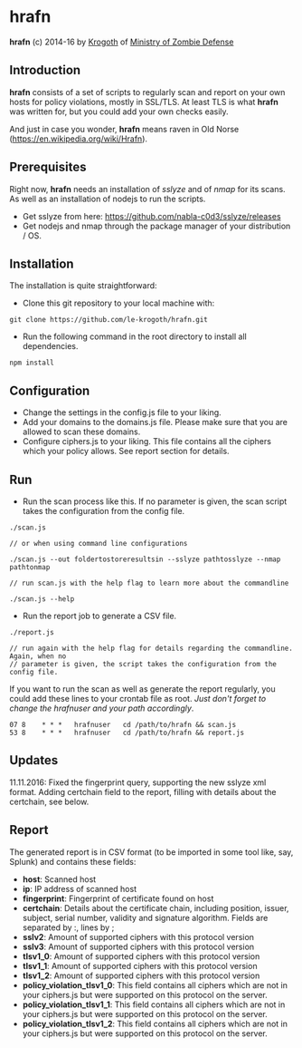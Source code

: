 hrafn
=====

**hrafn** (c) 2014-16 by [Krogoth](https://twitter.com/le_krogoth) of [Ministry of Zombie Defense](http://www.mzd.org.uk/)

## Introduction ##

**hrafn** consists of a set of scripts to regularly scan and report on your own hosts for policy violations, mostly in SSL/TLS.
At least TLS is what **hrafn** was written for, but you could add your own checks easily.

And just in case you wonder, **hrafn** means raven in Old Norse (https://en.wikipedia.org/wiki/Hrafn).


## Prerequisites ##

Right now, **hrafn** needs an installation of *sslyze* and of *nmap* for its scans. As well as an installation of nodejs to run the scripts.

* Get sslyze from here: https://github.com/nabla-c0d3/sslyze/releases
* Get nodejs and nmap through the package manager of your distribution / OS.


## Installation ##

The installation is quite straightforward:

* Clone this git repository to your local machine with:

```
git clone https://github.com/le-krogoth/hrafn.git
```

* Run the following command in the root directory to install all dependencies.

```
npm install
```

## Configuration ##

* Change the settings in the config.js file to your liking.
* Add your domains to the domains.js file. Please make sure that you are allowed to scan these domains.
* Configure ciphers.js to your liking. This file contains all the ciphers which your policy allows. See report section for details.

## Run ##

* Run the scan process like this. If no parameter is given, the scan script takes the configuration from the config file.

```
./scan.js

// or when using command line configurations

./scan.js --out foldertostoreresultsin --sslyze pathtosslyze --nmap pathtonmap

// run scan.js with the help flag to learn more about the commandline

./scan.js --help
```
* Run the report job to generate a CSV file.

```
./report.js

// run again with the help flag for details regarding the commandline. Again, when no
// parameter is given, the script takes the configuration from the config file.
```

If you want to run the scan as well as generate the report regularly, you could add these lines to your crontab file
as root. *Just don't forget to change the hrafnuser and your path accordingly*.

```
07 8    * * *   hrafnuser   cd /path/to/hrafn && scan.js
53 8    * * *   hrafnuser   cd /path/to/hrafn && report.js
```

## Updates ##

11.11.2016: Fixed the fingerprint query, supporting the new sslyze xml format. Adding certchain field to the report, filling with details about the certchain, see below.

## Report ##

The generated report is in CSV format (to be imported in some tool like, say, Splunk) and contains these fields:

* **host**: Scanned host
* **ip**: IP address of scanned host
* **fingerprint**: Fingerprint of certificate found on host
* **certchain**: Details about the certificate chain, including position, issuer, subject, serial number, validity and signature algorithm. Fields are separated by :, lines by ;
* **sslv2**: Amount of supported ciphers with this protocol version
* **sslv3**: Amount of supported ciphers with this protocol version
* **tlsv1_0**: Amount of supported ciphers with this protocol version
* **tlsv1_1**: Amount of supported ciphers with this protocol version
* **tlsv1_2**: Amount of supported ciphers with this protocol version
* **policy_violation_tlsv1_0**: This field contains all ciphers which are not in your ciphers.js but were supported on this protocol on the server.
* **policy_violation_tlsv1_1**: This field contains all ciphers which are not in your ciphers.js but were supported on this protocol on the server.
* **policy_violation_tlsv1_2**: This field contains all ciphers which are not in your ciphers.js but were supported on this protocol on the server.
